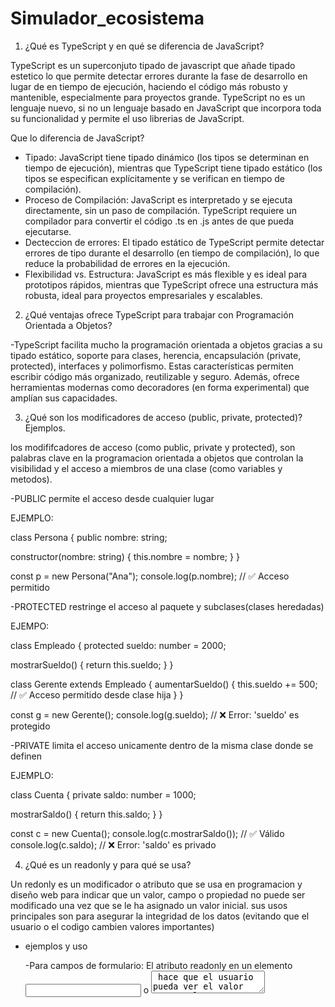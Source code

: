 # Simulador_ecosistema
1. ¿Qué es TypeScript y en qué se diferencia de JavaScript?

TypeScript es un superconjuto tipado de javascript que añade tipado estetico lo que permite detectar errores durante la fase de desarrollo en lugar de en tiempo de ejecución, haciendo el código más robusto y mantenible, especialmente para proyectos grande.
TypeScript no es un lenguaje nuevo, si no un lenguaje basado en JavaScript que incorpora toda su funcionalidad y permite el uso librerias de JavaScript.

Que lo diferencia de JavaScript?
- Tipado: JavaScript tiene tipado dinámico (los tipos se determinan en tiempo de ejecución), mientras que TypeScript tiene tipado estático (los tipos se especifican explícitamente y se verifican en tiempo de compilación).
- Proceso de Compilación: JavaScript es interpretado y se ejecuta directamente, sin un paso de compilación. TypeScript requiere un compilador para convertir el código .ts en .js antes de que pueda ejecutarse.
- Decteccion de errores: El tipado estático de TypeScript permite detectar errores de tipo durante el desarrollo (en tiempo de compilación), lo que reduce la probabilidad de errores en la ejecución.
- Flexibilidad vs. Estructura: JavaScript es más flexible y es ideal para prototipos rápidos, mientras que TypeScript ofrece una estructura más robusta, ideal para proyectos empresariales y escalables.

2. ¿Qué ventajas ofrece TypeScript para trabajar con Programación Orientada a Objetos?

-TypeScript facilita mucho la programación orientada a objetos gracias a su tipado estático, soporte para clases, herencia, encapsulación (private, protected), interfaces y polimorfismo. 
Estas características permiten escribir código más organizado, reutilizable y seguro. Además, ofrece herramientas modernas como decoradores (en forma experimental) que amplían sus capacidades.

3. ¿Qué son los modificadores de acceso (public, private, protected)? Ejemplos.

los modififcadores de acceso (como public, private y protected), son palabras clave en la programacion orientada a objetos que controlan la visibilidad y el acceso a miembros de una clase (como variables y metodos).

-PUBLIC permite el acceso desde cualquier lugar

EJEMPLO:

class Persona {
  public nombre: string;

  constructor(nombre: string) {
    this.nombre = nombre;
  }
}

const p = new Persona("Ana");
console.log(p.nombre); // ✅ Acceso permitido

-PROTECTED restringe el acceso al paquete y subclases(clases heredadas)

EJEMPO:

class Empleado {
  protected sueldo: number = 2000;

  mostrarSueldo() {
    return this.sueldo;
  }
}

class Gerente extends Empleado {
  aumentarSueldo() {
    this.sueldo += 500; // ✅ Acceso permitido desde clase hija
  }
}

const g = new Gerente();
console.log(g.sueldo); // ❌ Error: 'sueldo' es protegido

-PRIVATE limita el acceso unicamente dentro de la misma clase donde se definen

EJEMPLO:

class Cuenta {
  private saldo: number = 1000;

  mostrarSaldo() {
    return this.saldo;
  }
}

const c = new Cuenta();
console.log(c.mostrarSaldo()); // ✅ Válido
console.log(c.saldo);          // ❌ Error: 'saldo' es privado

4. ¿Qué es un readonly y para qué se usa?

Un redonly es un modificador o atributo que se usa en programacion y diseño web para indicar que un valor, campo o propiedad no puede ser modificado una vez que se le ha asignado un valor inicial. sus usos principales son para asegurar la integridad de los datos (evitando que el usuario o el codigo cambien valores importantes) 
  - ejemplos y uso

     -Para campos de formulario: El atributo readonly en un elemento <input> o <textarea> hace que el usuario pueda ver el valor pero no lo puede        editar. Se usa para mostrar información que el usuario no debe cambiar, como un número de identificación o un resultado de un cálculo.

     -Control del flujo: Se puede usar con JavaScript para deshabilitar un campo de entrada y luego, tras una acción del usuario (como seleccionar       un    checkbox), eliminar el atributo readonly para hacerlo editable. 

5. ¿Cómo se definen clases y objetos en TS?

en typescript una clase es una plantilla o plano para crear objetos, defiendo sus propiedades (variables) y metodos (funciones). un objeto es una instancia concreta e esa clase, un elemento individual que tiene un estado y funcionalidad definidos. Se definen usando la palabra clave class y los objetos se crean utilizando el operador new, inicializando sus propiedades a través del método constructor. 

Definición de Clases

Palabra clave class:
Se utiliza para crear una clase, por ejemplo: class MiClase { ... }. 

Atributos (Propiedades):
Variables dentro de la clase que representan el estado del objeto. Por defecto, en TypeScript se deben inicializar o declarar como opcionales, obligando a su definición.

Métodos:
Funciones dentro de la clase que definen las acciones o el comportamiento que un objeto puede realizar.

constructor:
Un método especial que se ejecuta automáticamente al crear un nuevo objeto a partir de la clase. Se usa para inicializar los atributos con los valores proporcionados. 

this:
Se usa dentro de los métodos para referirse al objeto específico que se está utilizando. 


6. ¿Qué son los constructores y para qué sirven?

Un constructor es como la bienvenida que recibe un objeto cuando “nace” dentro de un programa. Cada vez que creas un objeto, este necesita arrancar con algunos datos básicos, como un nombre o una edad, para poder funcionar. Justo ahí entra el constructor: se encarga de darle esos valores iniciales automáticamente.
En algunos lenguajes el constructor tiene el mismo nombre que la clase, y en otros, como Python, se llama __init__. Su misión es simple: asegurarse de que cada objeto empiece preparado para trabajar, evitando pasos extra, errores y manteniendo todo más organizado desde el inicio.


7. ¿Qué es la herencia en TS y cómo se implementa (extends / super)?

En TypeScript, la herencia es un principio de la Programación Orientada a Objetos que permite que una clase (llamada clase hija o subclase) adquiera las propiedades y métodos de otra clase (llamada clase padre o superclase). Esto evita repetir código y facilita la reutilización y organización.

extends → se usa para indicar que una clase hereda de otra.

super → se usa dentro de la clase hija para llamar al constructor o métodos de la clase padre.

Ejemplo en TypeScript:

// Clase padre
class Persona {
  nombre: string;
  edad: number;

  constructor(nombre: string, edad: number) {
    this.nombre = nombre;
    this.edad = edad;
  }

  presentarse(): void {
    console.log(`Hola, soy ${this.nombre} y tengo ${this.edad} años.`);
  }
}

// Clase hija que hereda de Persona
class Estudiante extends Persona {
  carrera: string;

  constructor(nombre: string, edad: number, carrera: string) {
    super(nombre, edad); // Llama al constructor de Persona
    this.carrera = carrera;
  }

  estudiar(): void {
    console.log(`${this.nombre} está estudiando ${this.carrera}.`);
  }
}

// Uso
const estudiante1 = new Estudiante("Ana", 21, "Ingeniería");
estudiante1.presentarse();  // Heredado de Persona
estudiante1.estudiar();     // Propio de Estudiante


8. ¿Qué significa polimorfismo en el contexto de TS?

En TypeScript (TS), el polimorfismo se refiere a la capacidad de objetos de diferentes clases de ser tratados como objetos de una superclase común, permitiendo invocar el mismo método en diferentes objetos y que cada uno responda de manera única. Esto promueve la flexibilidad, reutilización y extensibilidad del código al permitir que el mismo mensaje se envíe a múltiples objetos, resultando en un comportamiento específico para cada uno. 

9. ¿Qué son las clases abstractas y qué diferencia tienen con una clase normal?

Una clase abstracta en TypeScript es una clase que no se puede instanciar directamente, sino que sirve como modelo o plantilla para que otras clases hereden de ella. Su objetivo es definir una estructura común (propiedades y métodos) que las clases hijas deben implementar o completar.

aracterísticas de una clase abstracta:

- Se declara con la palabra clave abstract.

- Puede contener:

- Métodos abstractos (sin cuerpo, solo la firma, que las subclases deben implementar).

- Métodos normales (con implementación, que las hijas heredan directamente).

- No se puede crear un objeto a partir de ella.


10. ¿Qué es una interface en TS y en qué se diferencia de una clase abstracta?
    
En TypeScript, una interface es un contrato que define la forma que debe tener un objeto, es decir, cuáles propiedades y métodos debe incluir, pero sin implementar la lógica interna. Se usa principalmente para garantizar que diferentes clases u objetos sigan la misma estructura.

¿En que se diferencian?

La diferencia entre una interface y una clase abstracta en TypeScript está en el nivel de detalle que ofrecen. Una interface es como un contrato o una lista de requisitos: solo define qué propiedades y métodos debe tener un objeto, pero nunca dice cómo funcionan, dejando toda la implementación a la clase que la use. En cambio, una clase abstracta es un molde más completo: además de obligar a implementar ciertos métodos (abstractos), también puede traer otros ya programados y hasta atributos con valores iniciales. Otra diferencia clave es que una clase puede implementar múltiples interfaces, pero solo puede heredar de una clase abstracta. En resumen, las interfaces sirven para estandarizar estructuras, mientras que las clases abstractas sirven para compartir tanto estructura como lógica común entre varias clases.

11. Ejemplo mínimo de cada pilar de POO en TS (una línea de código por concepto)

// 1. Encapsulación (propiedad privada)
class Persona { private nombre: string = "Ana"; }

// 2. Abstracción (clase abstracta)
abstract class Animal { abstract hacerSonido(): void; }

// 3. Herencia (clase hija que extiende de otra)
class Perro extends Animal { hacerSonido(){ console.log("Guau"); } }

// 4. Polimorfismo (el mismo método se comporta distinto según la clase)
let animal: Animal = new Perro(); animal.hacerSonido(); // "Guau"

En el código se muestran los cuatro pilares de la POO con ejemplos muy cortos. Primero, en Persona, la propiedad nombre está marcada como privada, eso significa que nadie fuera de la clase puede tocarla directamente; esto es encapsulación, como tener un cajón con llave al que solo la propia clase sabe cómo entrar. Después, con Animal se usa la palabra abstract, que es como decir: “toda clase que herede de mí debe tener este método, pero yo no te digo cómo lo haces”; eso es abstracción, definir la idea sin dar los detalles. Luego aparece Perro extends Animal, que es la herencia: la clase Perro toma la base de Animal y completa lo que faltaba, en este caso el sonido. Finalmente, cuando hacemos let animal: Animal = new Perro(); animal.hacerSonido();, estamos viendo polimorfismo, porque aunque la variable es del tipo general Animal, en realidad se comporta como un Perro y ladra.


12. Investigar y realizar la configuración de TypeScript con Node JS y VS Code.

Pasos para configurar TypeScript en Node.js y VS Code

1. Instalar Node.js y npm
Descarga Node.js desde su página oficial e instala. Verifica en la terminal con:

    node -v
    npm -v

2. Crear el proyecto
Abre una carpeta para tu proyecto y desde la terminal escribe:

    mkdir mi-proyecto-ts && cd mi-proyecto-ts
    npm init -y

3. Instalar TypeScript y herramientas

    npm install -g typescript
    npm install typescript ts-node --save-dev


4. Configurar TypeScript
Genera el archivo de configuración:

      tsc --init


Aquí defines cosas como la carpeta de salida (outDir) y el directorio de tus archivos (rootDir).

5. Configurar VS Code

- Abre el proyecto en VS Code.

- En la carpeta .vscode crea launch.json para depurar.


6. Escribir y ejecutar código

- Crea un archivo app.ts.

- Para compilar:

      tsc


- Para ejecutar sin compilar:

      npx ts-node src/app.ts


Para depurar en VS Code, presiona F5.
